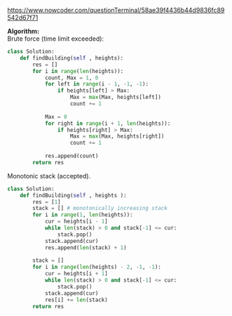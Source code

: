 https://www.nowcoder.com/questionTerminal/58ae39f4436b44d9836fc89542d67f71 <br />

**Algorithm:** <br />
Brute force (time limit exceeded): <br />
````python
class Solution:
    def findBuilding(self , heights):
        res = []
        for i in range(len(heights)):
            count, Max = 1, 0
            for left in range(i - 1, -1, -1):
                if heights[left] > Max:
                    Max = max(Max, heights[left])
                    count += 1
            
            Max = 0
            for right in range(i + 1, len(heights)):
                if heights[right] > Max:
                    Max = max(Max, heights[right])
                    count += 1
            
            res.append(count)
        return res
````

Monotonic stack (accepted). <br />
````python
class Solution:
    def findBuilding(self , heights ):
        res = [1]
        stack = [] # monotonically increasing stack
        for i in range(1, len(heights)):
            cur = heights[i - 1]
            while len(stack) > 0 and stack[-1] <= cur:
                stack.pop()
            stack.append(cur)
            res.append(len(stack) + 1)
        
        stack = []
        for i in range(len(heights) - 2, -1, -1):
            cur = heights[i + 1]
            while len(stack) > 0 and stack[-1] <= cur:
                stack.pop()
            stack.append(cur)
            res[i] += len(stack)
        return res
````
